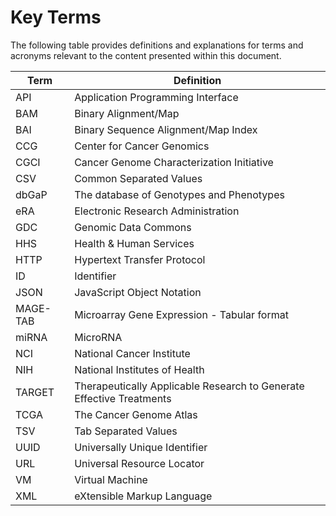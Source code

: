 # Key Terms

The following table provides definitions and explanations for terms and acronyms relevant to the content presented within this document.

| Term | Definition |
| --- | --- |
| API| Application Programming Interface|
| BAM | Binary Alignment/Map|
| BAI | Binary Sequence Alignment/Map Index |
| CCG| Center for Cancer Genomics |
| CGCI | Cancer Genome Characterization Initiative |
| CSV | Common Separated Values |
| dbGaP | The database of Genotypes and Phenotypes |
| eRA | Electronic Research Administration |
| GDC | Genomic Data Commons |
| HHS | Health & Human Services |
| HTTP | Hypertext Transfer Protocol |
| ID | Identifier |
| JSON | JavaScript Object Notation |
| MAGE-TAB | Microarray Gene Expression - Tabular format  |
| miRNA | MicroRNA |
| NCI | National Cancer Institute |
| NIH | National Institutes of Health |
| TARGET | Therapeutically Applicable Research to Generate Effective Treatments |
| TCGA | The Cancer Genome Atlas |
| TSV | Tab Separated Values |
| UUID | Universally Unique Identifier |
| URL | Universal Resource Locator |
| VM | Virtual Machine |
| XML | eXtensible Markup Language |
